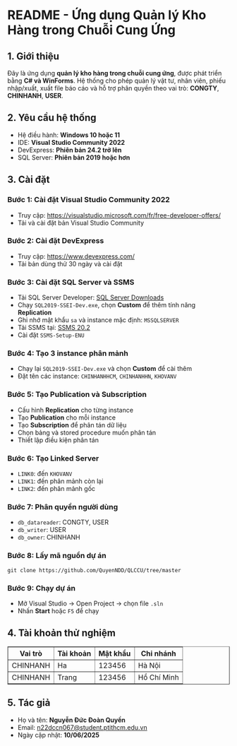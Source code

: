 <!DOCTYPE html>
<html lang="vi">
<head>
  <meta charset="UTF-8" />
  <meta name="viewport" content="width=device-width, initial-scale=1.0" />
  <title>README - Quản lý Kho Hàng</title>
</head>
<body>
  <h1>README - Ứng dụng Quản lý Kho Hàng trong Chuỗi Cung Ứng</h1>

  <h2>1. Giới thiệu</h2>
  <p>Đây là ứng dụng <strong>quản lý kho hàng trong chuỗi cung ứng</strong>, được phát triển bằng <strong>C# và WinForms</strong>. Hệ thống cho phép quản lý vật tư, nhân viên, phiếu nhập/xuất, xuất file báo cáo và hỗ trợ phân quyền theo vai trò: <strong>CONGTY</strong>, <strong>CHINHANH</strong>, <strong>USER</strong>.</p>

  <h2>2. Yêu cầu hệ thống</h2>
  <ul>
    <li>Hệ điều hành: <strong>Windows 10 hoặc 11</strong></li>
    <li>IDE: <strong>Visual Studio Community 2022</strong></li>
    <li>DevExpress: <strong>Phiên bản 24.2 trở lên</strong></li>
    <li>SQL Server: <strong>Phiên bản 2019 hoặc hơn</strong></li>
  </ul>

  <h2>3. Cài đặt</h2>

  <h3>Bước 1: Cài đặt Visual Studio Community 2022</h3>
  <ul>
    <li>Truy cập: <a href="https://visualstudio.microsoft.com/fr/free-developer-offers/">https://visualstudio.microsoft.com/fr/free-developer-offers/</a></li>
    <li>Tải và cài đặt bản Visual Studio Community</li>
  </ul>

  <h3>Bước 2: Cài đặt DevExpress</h3>
  <ul>
    <li>Truy cập: <a href="https://www.devexpress.com/">https://www.devexpress.com/</a></li>
    <li>Tải bản dùng thử 30 ngày và cài đặt</li>
  </ul>

  <h3>Bước 3: Cài đặt SQL Server và SSMS</h3>
  <ul>
    <li>Tải SQL Server Developer: <a href="https://www.microsoft.com/vi-vn/sql-server/sql-server-downloads">SQL Server Downloads</a></li>
    <li>Chạy <code>SQL2019-SSEI-Dev.exe</code>, chọn <strong>Custom</strong> để thêm tính năng <strong>Replication</strong></li>
    <li>Ghi nhớ mật khẩu <code>sa</code> và instance mặc định: <code>MSSQLSERVER</code></li>
    <li>Tải SSMS tại: <a href="https://learn.microsoft.com/en-us/ssms/release-notes-20#202">SSMS 20.2</a></li>
    <li>Cài đặt <code>SSMS-Setup-ENU</code></li>
  </ul>

  <h3>Bước 4: Tạo 3 instance phân mảnh</h3>
  <ul>
    <li>Chạy lại <code>SQL2019-SSEI-Dev.exe</code> và chọn <strong>Custom</strong> để cài thêm</li>
    <li>Đặt tên các instance: <code>CHINHANHHCM</code>, <code>CHINHANHHN</code>, <code>KHOVANV</code></li>
  </ul>

  <h3>Bước 5: Tạo Publication và Subscription</h3>
  <ul>
    <li>Cấu hình <strong>Replication</strong> cho từng instance</li>
    <li>Tạo <strong>Publication</strong> cho mỗi instance</li>
    <li>Tạo <strong>Subscription</strong> để phân tán dữ liệu</li>
    <li>Chọn bảng và stored procedure muốn phân tán</li>
    <li>Thiết lập điều kiện phân tán</li>
  </ul>

  <h3>Bước 6: Tạo Linked Server</h3>
  <ul>
    <li><code>LINK0</code>: đến <code>KHOVANV</code></li>
    <li><code>LINK1</code>: đến phân mảnh còn lại</li>
    <li><code>LINK2</code>: đến phân mảnh gốc</li>
  </ul>

  <h3>Bước 7: Phân quyền người dùng</h3>
  <ul>
    <li><code>db_datareader</code>: CONGTY, USER</li>
    <li><code>db_writer</code>: USER</li>
    <li><code>db_owner</code>: CHINHANH</li>
  </ul>

  <h3>Bước 8: Lấy mã nguồn dự án</h3>
  <pre><code>git clone https://github.com/QuyenNDD/QLCCU/tree/master</code></pre>

  <h3>Bước 9: Chạy dự án</h3>
  <ul>
    <li>Mở Visual Studio → Open Project → chọn file <code>.sln</code></li>
    <li>Nhấn <strong>Start</strong> hoặc <code>F5</code> để chạy</li>
  </ul>

  <h2>4. Tài khoản thử nghiệm</h2>
  <table border="1" cellpadding="5">
    <thead>
      <tr>
        <th>Vai trò</th>
        <th>Tài khoản</th>
        <th>Mật khẩu</th>
        <th>Chi nhánh</th>
      </tr>
    </thead>
    <tbody>
      <tr><td>CHINHANH</td><td>Ha</td><td>123456</td><td>Hà Nội</td></tr>
      <tr><td>CHINHANH</td><td>Trang</td><td>123456</td><td>Hồ Chí Minh</td></tr>
    </tbody>
  </table>

  <h2>5. Tác giả</h2>
  <ul>
    <li>Họ và tên: <strong>Nguyễn Đức Đoàn Quyền</strong></li>
    <li>Email: <a href="mailto:n22dccn067@student.ptithcm.edu.vn">n22dccn067@student.ptithcm.edu.vn</a></li>
    <li>Ngày cập nhật: <strong>10/06/2025</strong></li>
  </ul>
</body>
</html>
